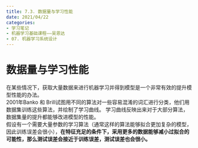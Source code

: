 ```yaml
---
title: 7.3. 数据量与学习性能
date: 2021/04/22
categories: 
- 学习笔记
- 机器学习基础课程——吴恩达
- 07. 机器学习系统设计
---
```

# 数据量与学习性能
在某些情况下，获取大量数据来进行机器学习并得到模型是一个非常有效的提升模型性能的办法。  
2001年Banko 和 Brill试图用不同的算法对一些容易混淆的词汇进行分类，他们用数据集训练这些算法，并绘制了学习曲线。 学习曲线反映出来对于大部分算法，数据集量的提升都能够改进模型的性能。  
假设有一个需要大量参数的学习算法（通常这样的算法能够拟合更加复杂的模型，因此训练误差会很小），**在特征充足的条件下，采用更多的数据能够减小过拟合的可能性，那么测试误差会接近于训练误差，测试误差也会很小。**  